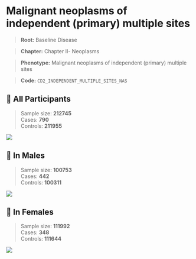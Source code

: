 # Malignant neoplasms of independent (primary) multiple sites

> **Root:** Baseline Disease  

> **Chapter:** Chapter II- Neoplasms  

> **Phenotype:** Malignant neoplasms of independent (primary) multiple sites  

> **Code:** `CD2_INDEPENDENT_MULTIPLE_SITES_NAS`

## 🧪 All Participants  
> Sample size: **212745**  
> Cases: **790**  
> Controls: **211955**
<img src="/Disease/Figures/ALL/Incidence/CD2_INDEPENDENT_MULTIPLE_SITES_NAS.png"/>
<CsvTable src="/Disease/Data/ALL/Incidence/COX_CD2_INDEPENDENT_MULTIPLE_SITES_NAS.csv" label="🔍 View full results" />

## 👨 In Males  
> Sample size: **100753**  
> Cases: **442**  
> Controls: **100311**
<img src="/Disease/Figures/Male/Incidence/CD2_INDEPENDENT_MULTIPLE_SITES_NAS.png"/>
<CsvTable src="/Disease/Data/Male/Incidence/COX_CD2_INDEPENDENT_MULTIPLE_SITES_NAS.csv" label="🔍 View full results" />

## 👩 In Females  
> Sample size: **111992**  
> Cases: **348**  
> Controls: **111644**
<img src="/Disease/Figures/Female/Incidence/CD2_INDEPENDENT_MULTIPLE_SITES_NAS.png"/>
<CsvTable src="/Disease/Data/Female/Incidence/COX_CD2_INDEPENDENT_MULTIPLE_SITES_NAS.csv" label="🔍 View full results" />
